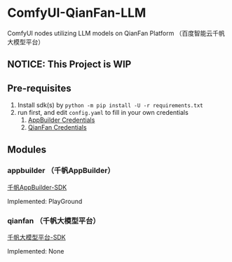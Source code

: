 # ComfyUI-QianFan-LLM

ComfyUI nodes utilizing LLM models on QianFan Platform （百度智能云千帆大模型平台）

## NOTICE: This Project is WIP

## Pre-requisites

1. Install sdk(s) by `python -m pip install -U -r requirements.txt`
2. run first, and edit `config.yaml` to fill in your own credentials
    1. [AppBuilder Credentials](https://cloud.baidu.com/doc/AppBuilder/s/Flpv3oxup)
    2. [QianFan Credentials](https://cloud.baidu.com/doc/WENXINWORKSHOP/s/3lmokh7n6#%E3%80%90%E6%8E%A8%E8%8D%90%E3%80%91%E4%BD%BF%E7%94%A8%E5%AE%89%E5%85%A8%E8%AE%A4%E8%AF%81aksk%E9%89%B4%E6%9D%83%E8%B0%83%E7%94%A8%E6%B5%81%E7%A8%8B)

## Modules

### appbuilder （千帆AppBuilder）

[千帆AppBuilder-SDK](https://cloud.baidu.com/doc/AppBuilder/s/Glqb6dfiz)

Implemented: PlayGround

### qianfan （千帆大模型平台）

[千帆大模型平台-SDK](https://cloud.baidu.com/doc/WENXINWORKSHOP/s/wlmhm7vuo)

Implemented: None
